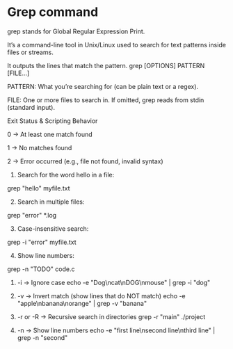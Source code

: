 # Grep command

grep stands for Global Regular Expression Print.

It’s a command-line tool in Unix/Linux used to search for text patterns inside files or streams.


It outputs the lines that match the pattern.
grep [OPTIONS] PATTERN [FILE...]


PATTERN: What you’re searching for (can be plain text or a regex).

FILE: One or more files to search in. If omitted, grep reads from stdin (standard input).

Exit Status & Scripting Behavior

0 → At least one match found

1 → No matches found

2 → Error occurred (e.g., file not found, invalid syntax)


1. Search for the word hello in a file:

grep "hello" myfile.txt


2. Search in multiple files:

grep "error" *.log


3. Case-insensitive search:

grep -i "error" myfile.txt


4. Show line numbers:

grep -n "TODO" code.c


1. -i → Ignore case
echo -e "Dog\ncat\nDOG\nmouse" | grep -i "dog"


2. -v → Invert match (show lines that do NOT match)
echo -e "apple\nbanana\norange" | grep -v "banana"

3. -r or -R → Recursive search in directories
grep -r "main" ./project

4. -n → Show line numbers
echo -e "first line\nsecond line\nthird line" | grep -n "second"
